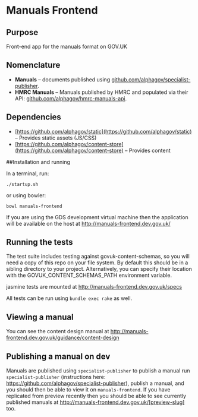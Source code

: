 Manuals Frontend
================

## Purpose

Front-end app for the manuals format on GOV.UK

## Nomenclature

- **Manuals** – documents published using [github.com/alphagov/specialist-publisher](https://github.com/alphagov/specialist-publisher).
- **HMRC Manuals** – Manuals published by HMRC and populated via their API: [github.com/alphagov/hmrc-manuals-api](https://github.com/alphagov/hmrc-manuals-api).


## Dependencies
- [https://github.com/alphagov/static](https://github.com/alphagov/static) – Provides static assets (JS/CSS)
- [https://github.com/alphagov/content-store](https://github.com/alphagov/content-store) – Provides content


##Installation and running

In a terminal, run:

```
./startup.sh
```

or using bowler:

`bowl manuals-frontend`

If you are using the GDS development virtual machine then the application will be available on the host at http://manuals-frontend.dev.gov.uk/

## Running the tests

The test suite includes testing against govuk-content-schemas, so you will need a copy of this repo on your file system. By default this should be in a sibling directory to your project. Alternatively, you can specify their location with the GOVUK_CONTENT_SCHEMAS_PATH environment variable.

jasmine tests are mounted at http://manuals-frontend.dev.gov.uk/specs

All tests can be run using `bundle exec rake` as well.

## Viewing a manual

You can see the content design manual at http://manuals-frontend.dev.gov.uk/guidance/content-design


## Publishing a manual on dev

Manuals are published using `specialist-publisher` to publish a manual run `specialist-publisher` (instructions here: https://github.com/alphagov/specialist-publisher), publish a manual, and you should then be able to view it on `manuals-frontend`. If you have replicated from preview recently then you should be able to see currently published manuals at http://manuals-frontend.dev.gov.uk/[preview-slug] too.


